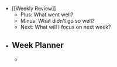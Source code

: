 - [[Weekly Review]]
	- Plus: What went well?
	- Minus: What didn't go so well?
	- Next: What will I focus on next week?
- ## Week Planner
	-